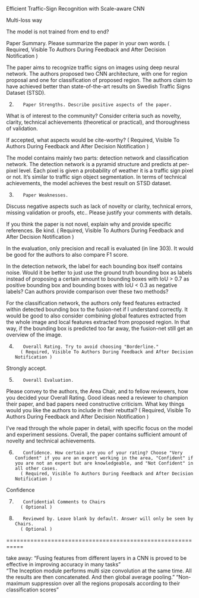 Efficient Traffic-Sign Recognition with Scale-aware CNN 

Multi-loss way 

The model is not trained from end to end?

Paper Summary. Please summarize the paper in your own words.
         ( Required, Visible To Authors During Feedback and After Decision Notification )
 
The paper aims to recognize traffic signs on images using deep neural network. The authors proposed two CNN architecture, with one for region proposal and one for classification of proposed region. The authors claim to have achieved better than state-of-the-art results on Swedish Traffic Signs Dataset (STSD). 


2.        Paper Strengths. Describe positive aspects of the paper. 

What is of interest to the community? Consider criteria such as novelty, clarity, technical achievements (theoretical or practical), and thoroughness of validation. 

If accepted, what aspects would be cite-worthy? ( Required, Visible To Authors During Feedback and After Decision Notification )
         
The model contains mainly two parts: detection network and classification network. The detection network is a pyramid structure and predicts at per-pixel level. Each pixel is given a probability of weather it is a traffic sign pixel or not. It’s similar to traffic sign object segmentation. In terms of technical achievements, the model achieves the best result on STSD dataset. 


3.        Paper Weaknesses. 
Discuss negative aspects such as lack of novelty or clarity, technical errors, missing validation or proofs, etc.. Please justify your comments with details. 

If you think the paper is not novel, explain why and provide specific references. Be kind.
         ( Required, Visible To Authors During Feedback and After Decision Notification )

In the evaluation, only precision and recall is evaluated (in line 303). It would be good for the authors to also compare F1 score. 

In the detection network, the label for each bounding box itself contains noise. Would it be better to just use the ground truth bounding box as labels instead of proposing a certain amount to bounding boxes with IoU > 0.7 as positive bounding box and bounding boxes with IoU < 0.3 as negative labels? Can authors provide comparison over these two methods? 

For the classification network, the authors only feed features extracted within detected bounding box to the fusion-net if I understand correctly. It would be good to also consider combining global features extracted from the whole image and local features extracted from proposed region. In that way, if the bounding box is predicted too far away, the fusion-net still get an overview of the image. 


4.        Overall Rating. Try to avoid choosing "Borderline."
         ( Required, Visible To Authors During Feedback and After Decision Notification )
         

Strongly accept. 



5.        Overall Evaluation. 
Please convey to the authors, the Area Chair, and to fellow reviewers, how you decided your Overall Rating. Good ideas need a reviewer to champion their paper, and bad papers need constructive criticism. What key things would you like the authors to include in their rebuttal?
         ( Required, Visible To Authors During Feedback and After Decision Notification )
         
I’ve read through the whole paper in detail, with specific focus on the model and experiment sessions. Overall, the paper contains sufficient amount of novelty and technical achievements. 

6.        Confidence. How certain are you of your rating? Choose "Very Confident" if you are an expert working in the area, "Confident" if you are not an expert but are knowledgeable, and "Not Confident" in all other cases.
         ( Required, Visible To Authors During Feedback and After Decision Notification )
         
Confidence


7.        Confidential Comments to Chairs
         ( Optional )
         

8.        Reviewed by. Leave blank by default. Answer will only be seen by Chairs.
         ( Optional )






===========================================================


take away: 
“Fusing features from different layers in a CNN is proved to be effective in improving accuracy in many tasks”  
“The Inception module performs multi size convolution at the same time. All the results are then concatenated. And then global average pooling.” 
“Non-maximum suppression over all the regions proposals according to their classification scores” 
